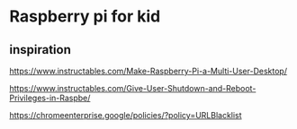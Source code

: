 # Raspberry pi for kid

## inspiration
https://www.instructables.com/Make-Raspberry-Pi-a-Multi-User-Desktop/

https://www.instructables.com/Give-User-Shutdown-and-Reboot-Privileges-in-Raspbe/

https://chromeenterprise.google/policies/?policy=URLBlacklist

